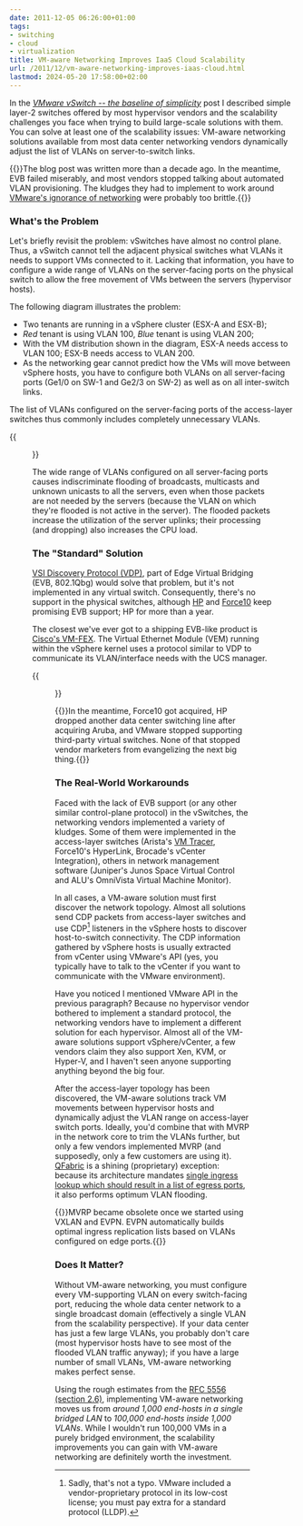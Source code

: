 ```yaml
---
date: 2011-12-05 06:26:00+01:00
tags:
- switching
- cloud
- virtualization
title: VM-aware Networking Improves IaaS Cloud Scalability
url: /2011/12/vm-aware-networking-improves-iaas-cloud.html
lastmod: 2024-05-20 17:58:00+02:00
---
```

In the [*VMware vSwitch -- the baseline of simplicity*](/2011/12/vmware-vswitch-baseline-of-simplicity.html) post I described simple layer-2 switches offered by most hypervisor vendors and the scalability challenges you face when trying to build large-scale solutions with them. You can solve at least one of the scalability issues: VM-aware networking solutions available from most data center networking vendors dynamically adjust the list of VLANs on server-to-switch links.
<!--more-->
{{<note warn>}}The blog post was written more than a decade ago. In the meantime, EVB failed miserably, and most vendors stopped talking about automated VLAN provisioning. The kludges they had to implement to work around [VMware's ignorance of networking](/2019/10/the-cost-of-disruptiveness-and.html) were probably too brittle.{{</note>}}

### What's the Problem

Let's briefly revisit the problem: vSwitches have almost no control plane. Thus, a vSwitch cannot tell the adjacent physical switches what VLANs it needs to support VMs connected to it. Lacking that information, you have to configure a wide range of VLANs on the server-facing ports on the physical switch to allow the free movement of VMs between the servers (hypervisor hosts).

The following diagram illustrates the problem:

-   Two tenants are running in a vSphere cluster (ESX-A and ESX-B);
-   *Red* tenant is using VLAN 100, *Blue* tenant is using VLAN 200;
-   With the VM distribution shown in the diagram, ESX-A needs access to VLAN 100; ESX-B needs access to VLAN 200.
-   As the networking gear cannot predict how the VMs will move between vSphere hosts, you have to configure both VLANs on all server-facing ports (Ge1/0 on SW-1 and Ge2/3 on SW-2) as well as on all inter-switch links.

The list of VLANs configured on the server-facing ports of the access-layer switches thus commonly includes completely unnecessary VLANs.

{{<figure src="/2011/12/s320-VLANRange.png" caption="Every VLAN is configured on every server-facing port">}}

The wide range of VLANs configured on all server-facing ports causes indiscriminate flooding of broadcasts, multicasts and unknown unicasts to all the servers, even when those packets are not needed by the servers (because the VLAN on which they're flooded is not active in the server). The flooded packets increase the utilization of the server uplinks; their processing (and dropping) also increases the CPU load.

### The "Standard" Solution

[VSI Discovery Protocol (VDP)](/2011/05/edge-virtual-bridging-evb-8021qbg-eases.html), part of Edge Virtual Bridging (EVB, 802.1Qbg) would solve that problem, but it's not implemented in any virtual switch. Consequently, there's no support in the physical switches, although [HP](http://h30499.www3.hp.com/hpeb/attachments/hpeb/bladesblog00/130/1/VEPA-EVB%20Industry%20Whitepaper.pdf) and [Force10](/2011/04/new-data-center-switches-from-force10.html) keep promising EVB support; HP for more than a year.

The closest we've ever got to a shipping EVB-like product is [Cisco's VM-FEX](/2011/08/vm-fex-how-convoluted-can-you-get.html). The Virtual Ethernet Module (VEM) running within the vSphere kernel uses a protocol similar to VDP to communicate its VLAN/interface needs with the UCS manager.

{{<figure src="/2011/12/s320-Lochnessmonster.jpg" href="http://en.wikipedia.org/wiki/Loch_Ness_Monster" caption="More people have seen Nessie than an EVB-compliant vSwitch">}}

{{<note info>}}In the meantime, Force10 got acquired, HP dropped another data center switching line after acquiring Aruba, and VMware stopped supporting third-party virtual switches. None of that stopped vendor marketers from evangelizing the next big thing.{{</note>}}

### The Real-World Workarounds

Faced with the lack of EVB support (or any other similar control-plane protocol) in the vSwitches, the networking vendors implemented a variety of kludges. Some of them were implemented in the access-layer switches (Arista's [VM Tracer](/2011/06/automatic-edge-vlan-provisioning-with.html), Force10's HyperLink, Brocade's vCenter Integration), others in network management software (Juniper's Junos Space Virtual Control and ALU's OmniVista Virtual Machine Monitor).

In all cases, a VM-aware solution must first discover the network topology. Almost all solutions send CDP packets from access-layer switches and use CDP[^CDP] listeners in the vSphere hosts to discover host-to-switch connectivity. The CDP information gathered by vSphere hosts is usually extracted from vCenter using VMware's API (yes, you typically have to talk to the vCenter if you want to communicate with the VMware environment).

[^CDP]: Sadly, that's not a typo. VMware included a vendor-proprietary protocol in its low-cost license; you must pay extra for a standard protocol (LLDP).

Have you noticed I mentioned VMware API in the previous paragraph? Because no hypervisor vendor bothered to implement a standard protocol, the networking vendors have to implement a different solution for each hypervisor. Almost all of the VM-aware solutions support vSphere/vCenter, a few vendors claim they also support Xen, KVM, or Hyper-V, and I haven't seen anyone supporting anything beyond the big four.

After the access-layer topology has been discovered, the VM-aware solutions track VM movements between hypervisor hosts and dynamically adjust the VLAN range on access-layer switch ports. Ideally, you'd combine that with MVRP in the network core to trim the VLANs further, but only a few vendors implemented MVRP (and supposedly, only a few customers are using it). [QFabric](/search?q=qfabric) is a shining (proprietary) exception: because its architecture mandates [single ingress lookup which should result in a list of egress ports](/2011/09/qfabric-part-3-forwarding.html), it also performs optimum VLAN flooding.

{{<note info>}}MVRP became obsolete once we started using VXLAN and EVPN. EVPN automatically builds optimal ingress replication lists based on VLANs configured on edge ports.{{</note>}}

### Does It Matter?

Without VM-aware networking, you must configure every VM-supporting VLAN on every switch-facing port, reducing the whole data center network to a single broadcast domain (effectively a single VLAN from the scalability perspective). If your data center has just a few large VLANs, you probably don't care (most hypervisor hosts have to see most of the flooded VLAN traffic anyway); if you have a large number of small VLANs, VM-aware networking makes perfect sense.

Using the rough estimates from the [RFC 5556 (section 2.6)](http://tools.ietf.org/html/rfc5556#section-2.6), implementing VM-aware networking moves us from *around 1,000 end-hosts in a single bridged LAN* to *100,000 end-hosts inside 1,000 VLANs*. While I wouldn't run 100,000 VMs in a purely bridged environment, the scalability improvements you can gain with VM-aware networking are definitely worth the investment.
